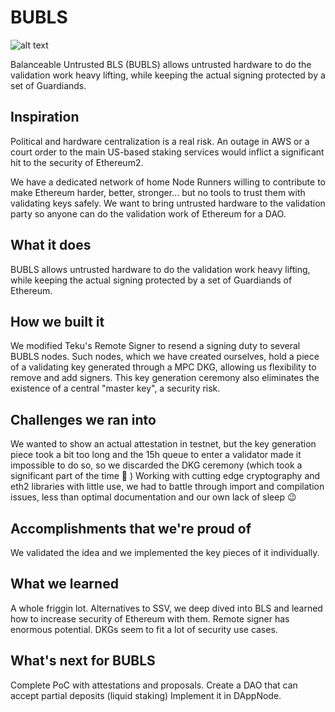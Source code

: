 # BUBLS

![alt text](https://github.com/xyzmap/bubls/blob/main/img/bubls.jpg?raw=true)

Balanceable Untrusted BLS (BUBLS) allows untrusted hardware to do the validation work heavy lifting, while keeping the actual signing protected by a set of Guardiands.

## Inspiration
Political and hardware centralization is a real risk. An outage in AWS or a court order to the main US-based staking services would inflict a significant hit to the security of Ethereum2.

We have a dedicated network of home Node Runners willing to contribute to make Ethereum harder, better, stronger... but no tools to trust them with validating keys safely. We want to bring untrusted hardware to the validation party so anyone can do the validation work of Ethereum for a DAO.

## What it does
BUBLS allows untrusted hardware to do the validation work heavy lifting, while keeping the actual signing protected by a set of Guardiands of Ethereum. 

## How we built it
We modified Teku's Remote Signer to resend a signing duty to several BUBLS nodes. 
Such nodes, which we have created ourselves, hold a piece of a validating key generated through a MPC DKG, allowing us flexibility to remove and add signers. This key generation ceremony also eliminates the existence of a central "master key", a security risk.

## Challenges we ran into
We wanted to show an actual attestation in testnet, but the key generation piece took a bit too long and the 15h queue to enter a validator made it impossible to do so, so we discarded the DKG ceremony (which took a significant part of the time 🙁 )
Working with cutting edge cryptography and eth2 libraries with little use, we had to battle through import and compilation issues, less than optimal documentation and our own lack of sleep 😉

## Accomplishments that we're proud of
We validated the idea and we implemented the key pieces of it individually. 

## What we learned
A whole friggin lot. Alternatives to SSV, we deep dived into BLS and learned how to increase security of Ethereum with them. 
Remote signer has enormous potential.
DKGs seem to fit a lot of security use cases. 

## What's next for BUBLS
Complete PoC with attestations and proposals.
Create a DAO that can accept partial deposits (liquid staking)
Implement it in DAppNode.
